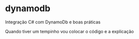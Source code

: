 # dynamodb
Integração C# com DynamoDb e boas práticas

Quando tiver um tempinho vou colocar o código e a explicação
